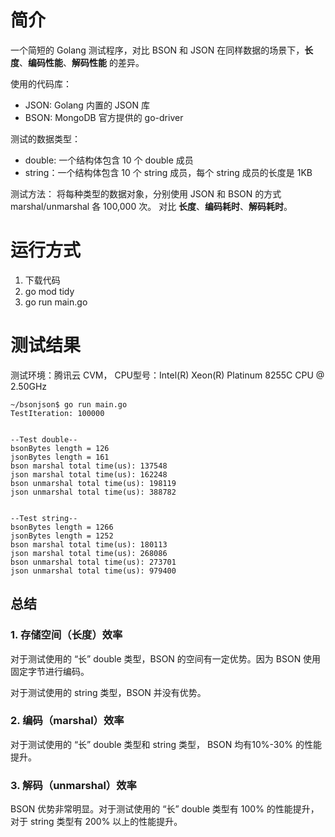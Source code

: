 # 简介

一个简短的 Golang 测试程序，对比 BSON 和 JSON 在同样数据的场景下，**长度**、**编码性能**、**解码性能** 的差异。

使用的代码库：
- JSON: Golang 内置的 JSON 库
- BSON: MongoDB 官方提供的 go-driver

测试的数据类型：
- double: 一个结构体包含 10 个 double 成员
- string：一个结构体包含 10 个 string 成员，每个 string 成员的长度是 1KB

测试方法：
将每种类型的数据对象，分别使用 JSON 和 BSON 的方式 marshal/unmarshal 各 100,000 次。
对比 **长度**、**编码耗时**、**解码耗时**。

# 运行方式
1. 下载代码
2. go mod tidy
3. go run main.go

# 测试结果

测试环境：腾讯云 CVM， CPU型号：Intel(R) Xeon(R) Platinum 8255C CPU @ 2.50GHz

```
~/bsonjson$ go run main.go
TestIteration: 100000


--Test double--
bsonBytes length = 126
jsonBytes length = 161
bson marshal total time(us): 137548
json marshal total time(us): 162248
bson unmarshal total time(us): 198119
json unmarshal total time(us): 388782


--Test string--
bsonBytes length = 1266
jsonBytes length = 1252
bson marshal total time(us): 180113
json marshal total time(us): 268086
bson unmarshal total time(us): 273701
json unmarshal total time(us): 979400
```

## 总结
### 1. 存储空间（长度）效率
对于测试使用的 “长” double 类型，BSON 的空间有一定优势。因为 BSON 使用固定字节进行编码。

对于测试使用的 string 类型，BSON 并没有优势。

### 2. 编码（marshal）效率
对于测试使用的 “长” double 类型和 string 类型， BSON 均有10%-30% 的性能提升。

### 3. 解码（unmarshal）效率
BSON 优势非常明显。对于测试使用的 “长” double 类型有 100% 的性能提升，对于 string 类型有 200% 以上的性能提升。